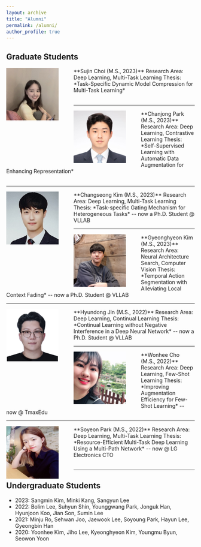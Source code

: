```yaml
---
layout: archive
title: "Alumni"
permalink: /alumni/
author_profile: true
---
```


## Graduate Students

<img src='/images/Sujin Choi.jpg' width="140" align="left" style="margin-right:40px">
**Sujin Choi (M.S., 2023)**      
Research Area: Deep Learning, Multi-Task Learning           
Thesis: *Task-Specific Dynamic Model Compression for Multi-Task Learning* <br><br>    

-----
<img src='/images/Chanjong Park2.jpg' width="140" align="left" style="margin-right:40px">
**Chanjong Park (M.S., 2023)**      
Research Area: Deep Learning, Contrastive Learning           
Thesis: *Self-Supervised Learning with Automatic Data Augmentation for Enhancing Representation* <br><br>
 

-----
<img src='/images/Changseong Kim.jpg' width="140" align="left" style="margin-right:40px">
**Changseong Kim (M.S., 2023)**      
Research Area: Deep Learning, Multi-Task Learning           
Thesis: *Task-specific Gating Mechanism for Heterogeneous Tasks*         
-- now a Ph.D. Student @ VLLAB

-----
<img src='/images/Gyeonghyeon Kim.png' width="140" align="left" style="margin-right:40px">
**Gyeonghyeon Kim (M.S., 2023)**     
Research Area: Neural Architecture Search, Computer Vision             
Thesis: *Temporal Action Segmentation with Alleviating Local Context Fading*       
-- now a Ph.D. Student @ VLLAB

-----
<img src='/images/Hyundong Jin3.png' width="140" align="left" style="margin-right:40px">
**Hyundong Jin (M.S., 2022)**     
Research Area: Deep Learning, Continual Learning             
Thesis: *Continual Learning without Negative Interference in a Deep Neural Network*       
-- now a Ph.D. Student @ VLLAB

-----
<img src='/images/wonhee300.jpg' width="140" align="left" style="margin-right:40px">
**Wonhee Cho (M.S., 2022)**      
Research Area: Deep Learning, Few-Shot Learning       
Thesis: *Improving Augmentation Efficiency for Few-Shot Learning*       
-- now @ TmaxEdu

----
<img src='/images/Soyeon Park.jpg' width="140" align="left" style="margin-right:40px"> 
**Soyeon Park (M.S., 2022)**      
Research Area: Deep Learning, Multi-Task Learning       
Thesis: *Resource-Efficient Multi-Task Deep Learning Using a Multi-Path Network*       
-- now @ LG Electronics CTO       <br><br>


-----
## Undergraduate Students

* 2023: Sangmin Kim, Minki Kang, Sangyun Lee
* 2022: Bolim Lee, Suhyun Shin, Younggwang Park, Jonguk Han, Hyunjoon Koo, Jian Son, Sumin Lee
* 2021: Minju Ro, Sehwan Joo, Jaewook Lee, Soyoung Park, Hayun Lee, Gyeongbin Han
* 2020: Yoonhee Kim, Jiho Lee, Kyeonghyeon Kim, Youngmu Byun, Seowon Yoon
